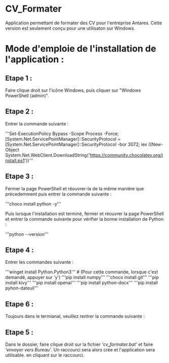 # CV_Formater

Application permettant de formater des CV pour l'entreprise Antares. Cette version est seulement conçu pour une utilisaton sur Windows.

# Mode d'emploie de l'installation de l'application : 

## Etape 1 :

Faire clique droit sur l'icône Windows, puis cliquer sur "Windows PowerShell (admin)".

## Etape 2 :

Entrer la commande suivante : 

'''Set-ExecutionPolicy Bypass -Scope Process -Force; [System.Net.ServicePointManager]::SecurityProtocol = [System.Net.ServicePointManager]::SecurityProtocol -bor 3072; iex ((New-Object System.Net.WebClient.DownloadString('https://community.chocolatey.org/install.ps1'))'''

## Etape 3 :

Fermer la page PowerShell et réouvrer-la de la même manière que précedemment puis entrer la commande suivante :

'''choco install python -y'''

Puis lorsque l'installation est terminé, fermer et réouvrer la page PowerShell et entrer la commande suivante pour vérifier la bonne installation de Python : 

'''python --version'''

## Etape 4 : 

Entrer les commandes suivante : 

'''winget install Python.Python3''' # (Pour cette commande, lorsque c'est demandé, appuyer sur 'y')
'''pip install numpy'''
'''choco install git'''
'''pip install kivy'''
'''pip install openai'''
'''pip install python-docx'''
'''pip install pyhon-dateuil'''

## Etape 6 :

Toujours dans le termianal, veuillez rentrer la commande suivante :



## Etape 5 :

Dans le dossier, faire clique droit sur la fichier _'cv_formater.bat'_ et faire _'envoyer vers Bureau'_. Un raccourci sera alors crée et l'application sera utilisable. en cliquant sur le raccourci.
